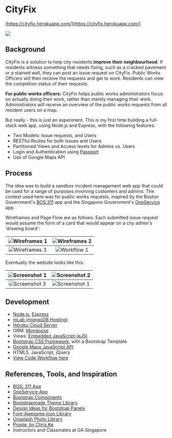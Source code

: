 # CityFix

[https://cityfix.herokuapp.com/](https://cityfix.herokuapp.com/)

![](http://i.imgur.com/OqQ52hYh.png?1)

## Background

CityFix is a solution to help city residents **improve their neighbourhood**. If residents witness something that needs fixing, such as a cracked pavement or a stained wall, they can post an issue request on CityFix. Public Works Officers will then receive the requests and get to work. Residents can view the completion status of their requests.

**For public works officers:** CityFix helps public works administrators focus on actually doing their work, rather than merely managing their work. Administrators will receive an overview of the public works requests from all resident users on a map.

But really - this is just an experiment. This is my first time building a full-stack web app, using Node.js and Express, with the following features:
* Two Models: Issue requests, and Users
* RESTful Routes for both Issues and Users
* Partitioned Views and Access levels for Admins vs. Users
* Login and Authentication using [Passport](http://passportjs.org/)
* Use of Google Maps API

## Process

The idea was to build a sandbox incident management web app that could be used for a range of purposes involving customers and admins. The context used here was for public works requests, inspired by the Boston Government's [BOS:311](https://311.boston.gov/) app and the Singapore Government's [OneService](http://www.mnd.gov.sg/mso/) app.

Wireframes and Page Flow are as follows. Each submitted issue request would assume the form of a card that would appear on a city admin's 'drawing board':

![Wireframes 1](http://i.imgur.com/4NjtrzCl.jpg)  |  ![Wireframes 2](http://i.imgur.com/Q7Lfj8ul.jpg)
:------------------------------------------------:|:-------------------------------------------------:
![Wireframes 3](http://i.imgur.com/Rw2TUu4l.jpg)  |  ![Workflow 1](http://i.imgur.com/pXr2SGGl.jpg)

Eventually the website looks like this:

![Screenshot 1](http://i.imgur.com/eYTJJcZl.png)  |  ![Screenshot 2](http://i.imgur.com/O1hcoChl.png)
:------------------------------------------------:|:-------------------------------------------------:
![Screenshot 3](http://i.imgur.com/ViYovgkm.png)  |  ![Screenshot 1](http://i.imgur.com/IOLFU7ql.png)

## Development

* [Node.js](https://nodejs.org/en/), [Express](http://expressjs.com/)
* [mLab (mongoDB Hosting)](https://mlab.com)
* [Heroku Cloud Server](https://www.heroku.com)
* ORM: [Mongoose](http://mongoosejs.com/)
* Views: [Embedded JavaScript (eJS)](http://www.embeddedjs.com/)
* [Bootstrap CSS Framework](http://getbootstrap.com/), with a Bootstrap Template
* [Google Maps JavaScript API](https://developers.google.com/maps/documentation/javascript/)
* HTML5, JavaScript, jQuery
* [View Code Workflow here](https://docs.google.com/presentation/d/1ITwuTbmCb5NxDnSrQR9oVQErXeRScOzGDQ_VX3Mq5Og/sharing)

## References, Tools, and Inspiration

* [BOS: 311 App](https://311.boston.gov/)
* [OneService App](http://www.mnd.gov.sg/mso/)
* [Bootstrap Components](http://getbootstrap.com/components/)
* [Bootstrapmade Theme Library](https://bootstrapmade.com/)
* [Design Ideas for Bootstrap Panels](https://www.google.com.sg/search?q=bootstrap+panel+designs&biw=960&bih=960&source=lnms&tbm=isch&sa=X&sqi=2&ved=0ahUKEwimiZOMya3SAhUSPrwKHYDoBOoQ_AUIBigB)
* [Font-Awesome Icon Library](http://fontawesome.io/)
* [Unsplash Photo Library](https://unsplash.com/)
* [Propie, by Chris Ke](https://github.com/chriskejw/propie)
* Instructors and Classmates at GA Singapore
